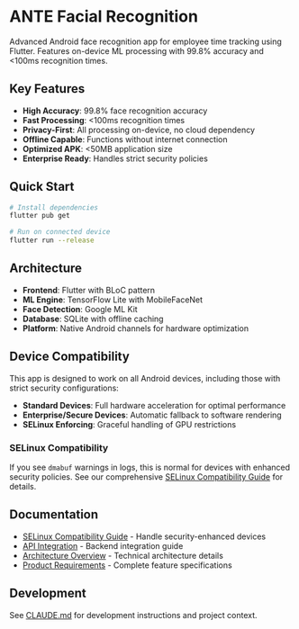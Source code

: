 # ANTE Facial Recognition

Advanced Android face recognition app for employee time tracking using Flutter. Features on-device ML processing with 99.8% accuracy and <100ms recognition times.

## Key Features

- **High Accuracy**: 99.8% face recognition accuracy
- **Fast Processing**: <100ms recognition times
- **Privacy-First**: All processing on-device, no cloud dependency
- **Offline Capable**: Functions without internet connection
- **Optimized APK**: <50MB application size
- **Enterprise Ready**: Handles strict security policies

## Quick Start

```bash
# Install dependencies
flutter pub get

# Run on connected device
flutter run --release
```

## Architecture

- **Frontend**: Flutter with BLoC pattern
- **ML Engine**: TensorFlow Lite with MobileFaceNet
- **Face Detection**: Google ML Kit
- **Database**: SQLite with offline caching
- **Platform**: Native Android channels for hardware optimization

## Device Compatibility

This app is designed to work on all Android devices, including those with strict security configurations:

- **Standard Devices**: Full hardware acceleration for optimal performance
- **Enterprise/Secure Devices**: Automatic fallback to software rendering
- **SELinux Enforcing**: Graceful handling of GPU restrictions

### SELinux Compatibility

If you see `dmabuf` warnings in logs, this is normal for devices with enhanced security policies. See our comprehensive [SELinux Compatibility Guide](docs/SELINUX_COMPATIBILITY.md) for details.

## Documentation

- [SELinux Compatibility Guide](docs/SELINUX_COMPATIBILITY.md) - Handle security-enhanced devices
- [API Integration](docs/MANPOWER_API.md) - Backend integration guide
- [Architecture Overview](PLANNING.md) - Technical architecture details
- [Product Requirements](PRD.md) - Complete feature specifications

## Development

See [CLAUDE.md](CLAUDE.md) for development instructions and project context.
